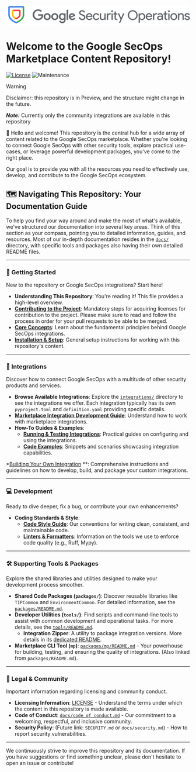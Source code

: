 ![Google Security Operations](/docs/resources/google_secops_logo.png)

# Welcome to the Google SecOps Marketplace Content Repository!

[![License](https://img.shields.io/badge/License-Apache%202.0-blue.svg)](LICENSE)
![Maintenance](https://img.shields.io/maintenance/yes/2025)

> [!WARNING]
> Disclaimer: this repository is in Preview, and the structure might change in the future.
>
> **_Note:_** Currently only the community integrations are available in this repository

👋 Hello and welcome! This repository is the central hub for a wide array of content
related to the Google SecOps marketplace. Whether you're looking to connect Google
SecOps with other security tools, explore practical use-cases, or leverage powerful
development packages, you've come to the right place.

Our goal is to provide you with all the resources you need to effectively use, develop,
and contribute to the Google SecOps ecosystem.

## 🗺️ Navigating This Repository: Your Documentation Guide

To help you find your way around and make the most of what's available, we've structured
our documentation into several key areas.
Think of this section as your compass,
pointing you to detailed information, guides, and resources. Most of our in-depth
documentation resides in the [`docs/`](./docs) directory, with specific tools and
packages also having their own detailed README files.

---

### 🚀 Getting Started

New to the repository or Google SecOps integrations? Start here!

* **Understanding This Repository**: You're reading it!
  This file provides a high-level overview.
* **[Contributing to the Project](./docs/contributing.md)**: Mandatory steps for acquiring licenses for contribution to
  the project. Please make sure to read and follow the process in order for your pull requests to be able to be merged.
* **[Core Concepts](./docs/core_concepts.md)**: Learn about the
  fundamental principles behind Google SecOps integrations.
* **[Installation & Setup](./docs/development/installation_guide.md)**: General setup instructions
  for working with this repository's content.

---

### 🔗 Integrations

Discover how to connect Google SecOps with a multitude of other security products and
services.

* **Browse Available Integrations**: Explore the [`integrations/`](./integrations) directory to see the
  integrations we offer. Each integration typically has its own `pyproject.toml` and `definition.yaml` providing
  specific details.
* **[Marketplace Integration Development Guide](./docs/development/README.md)**:
  Understand how to work with marketplace integrations.
* **How-To Guides & Examples**:
    * **[Running & Testing Integrations](./docs/development/integrations/tests.md)**:
      Practical guides on configuring and
      using the integrations.
    * **[Code Examples](./docs/development/integrations/examples.md)**: Snippets and
      scenarios showcasing integration capabilities.

*[Building Your Own Integration](./docs/development/integrations/creating_integrations.md)
**:
Comprehensive
instructions and guidelines on how to develop, build, and package your custom
integrations.

---

### 💻 Development

Ready to dive deeper, fix a bug, or contribute your own enhancements?

* **Coding Standards & Style**:
    * **[Code Style Guide](docs/development/code_style.md)**: Our
      conventions for writing clean, consistent, and maintainable code.
    * **[Linters & Formatters](docs/development/linters_formatters.md)**: Information on
      the tools we use to
      enforce code quality (e.g., Ruff, Mypy).

---

### 🛠️ Supporting Tools & Packages

Explore the shared libraries and utilities designed to make your development process
smoother.

* **Shared Code Packages (`packages/`)**: Discover reusable libraries like `TIPCommon`
  and `EnvironmentCommon`. For detailed information, see the [`packages/README.md`](./packages/README.md).
* **Developer Utilities (`tools/`)**: Find scripts and command-line tools to assist with
  common development and operational tasks. For more details, see the [`tools/README.md`](./tools/README.md).
    * **Integration Zipper**: A utility to package integration versions. More details in
      its [dedicated README](./tools/zip_integration_by_version/README.md).
* **Marketplace CLI Tool (`mp`)**: [`packages/mp/README.md`](./packages/mp/README.md) -
  Your powerhouse for building, testing, and ensuring the quality of integrations. (Also
  linked from `packages/README.md`).

---

### 📜 Legal & Community

Important information regarding licensing and community conduct.

* **Licensing Information**: [LICENSE](./LICENSE) - Understand the terms under which the
  content in this repository is made available.
* **Code of Conduct**: [`docs/code_of_conduct.md`](./docs/code-of-conduct.md) - Our
  commitment to a welcoming, respectful, and inclusive community.
* **Security Policy**: (Future link: `SECURITY.md` or `docs/security.md`) - How to
  report security vulnerabilities.

---

We continuously strive to improve this repository and its documentation. If you have
suggestions or find something unclear, please don't hesitate to open an issue or
contribute!
